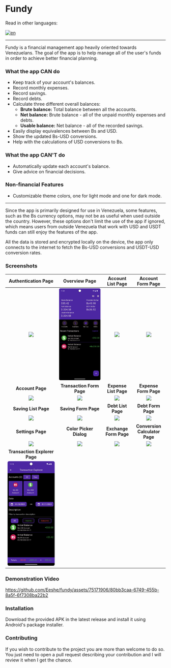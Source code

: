 # Fundy

Read in other languages:

[![en](https://img.shields.io/badge/lang-es-blue.svg)](https://github.com/Eeshe/fundy/blob/main/README.es-419.md)

----

Fundy is a financial management app heavily oriented towards Venezuelans. The goal of the app is to
help manage all of the user's funds in order to achieve better financial planning.

### What the app CAN do

- Keep track of your account's balances.
- Record monthly expenses.
- Record savings.
- Record debts.
- Calculate three different overall balances:
  - **Brute balance:** Total balance between all the accounts.
  - **Net balance:** Brute balance - all of the unpaid monthly expenses and debts.
  - **Usable balance:** Net balance - all of the recorded savings.
- Easily display equivalences between Bs and USD.
- Show the updated Bs-USD conversions.
- Help with the calculations of USD conversions to Bs.

### What the app CAN'T do

- Automatically update each account's balance.
- Give advice on financial decisions.

### Non-financial Features

- Customizable theme colors, one for light mode and one for dark mode.

----

Since the app is primarily designed for use in Venezuela, some features, such as the Bs currency 
options, may not be as useful when used outside the country. However, these options don't limit 
the use of the app if ignored, which means users from outside Venezuela that work with USD and 
USDT funds can still enjoy the features of the app.

All the data is stored and encrypted locally on the device, the app only connects to the internet to
fetch the Bs-USD conversions and USDT-USD conversion rates.

### Screenshots

|                                       Authentication Page                                        |                                        Overview Page                                         |                                     Account List Page                                     |                                         Account Form Page                                         |
|:------------------------------------------------------------------------------------------------:|:--------------------------------------------------------------------------------------------:|:-----------------------------------------------------------------------------------------:|:-------------------------------------------------------------------------------------------------:|
|    ![](https://github.com/Eeshe/fundy/blob/main/screenshots/authentication_page.png?raw=true)    |     ![](https://github.com/Eeshe/fundy/blob/main/screenshots/overview_page.png?raw=true)     | ![](https://github.com/Eeshe/fundy/blob/main/screenshots/account_list_page.png?raw=true)  |     ![](https://github.com/Eeshe/fundy/blob/main/screenshots/account_form_page.png?raw=true)      |
|                                         **Account Page**                                         |                                  **Transaction Form Page**                                   |                                   **Expense List Page**                                   |                                       **Expense Form Page**                                       |
|       ![](https://github.com/Eeshe/fundy/blob/main/screenshots/account_page.png?raw=true)        | ![](https://github.com/Eeshe/fundy/blob/main/screenshots/transaction_form_page.png?raw=true) | ![](https://github.com/Eeshe/fundy/blob/main/screenshots/account_list_page.png?raw=true)  |     ![](https://github.com/Eeshe/fundy/blob/main/screenshots/expense_form_page.png?raw=true)      |
|                                       **Saving List Page**                                       |                                     **Saving Form Page**                                     |                                    **Debt List Page**                                     |                                        **Debt Form Page**                                         |
|     ![](https://github.com/Eeshe/fundy/blob/main/screenshots/saving_list_page.png?raw=true)      |   ![](https://github.com/Eeshe/fundy/blob/main/screenshots/saving_form_page.png?raw=true)    |   ![](https://github.com/Eeshe/fundy/blob/main/screenshots/debt_list_page.png?raw=true)   |       ![](https://github.com/Eeshe/fundy/blob/main/screenshots/debt_form_page.png?raw=true)       |
|                                        **Settings Page**                                         |                                   **Color Picker Dialog**                                    |                                  **Exchange Form Page**                                   |                                  **Conversion Calculator Page**                                   |
|       ![](https://github.com/Eeshe/fundy/blob/main/screenshots/settings_page.png?raw=true)       |  ![](https://github.com/Eeshe/fundy/blob/main/screenshots/color_picker_dialog.png?raw=true)  | ![](https://github.com/Eeshe/fundy/blob/main/screenshots/exchange_form_page.png?raw=true) | ![](https://github.com/Eeshe/fundy/blob/main/screenshots/conversion_calculator_page.png?raw=true) |
|                                  **Transaction Explorer Page**                                   |
| ![](https://github.com/Eeshe/fundy/blob/main/screenshots/transaction_explorer_page.png?raw=true) |

### Demonstration Video

https://github.com/Eeshe/fundy/assets/75171906/80bb3caa-6749-455b-8a5f-6f7308ba22b2

### Installation

Download the provided APK in the latest release and install it using Android's package installer.

### Contributing

If you wish to contribute to the project you are more than welcome to do so. You just need to open a
pull request describing your contribution and I will review it when I get the chance.

